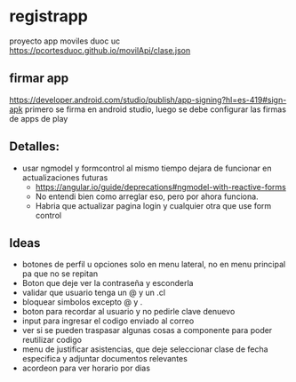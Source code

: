 # registrapp
proyecto app moviles duoc uc
https://pcortesduoc.github.io/movilApi/clase.json

## firmar app
https://developer.android.com/studio/publish/app-signing?hl=es-419#sign-apk
primero se firma en android studio, luego se debe configurar las firmas de apps de play

## Detalles:
- usar ngmodel y formcontrol al mismo tiempo dejara de funcionar en actualizaciones futuras
    - https://angular.io/guide/deprecations#ngmodel-with-reactive-forms
    - No entendi bien como arreglar eso, pero por ahora funciona.
    - Habria que actualizar pagina login y cualquier otra que use form control

## Ideas
- botones de perfil u opciones solo en menu lateral, no en menu principal pa que no se repitan
- Boton que deje ver la contraseña y esconderla
- validar que usuario tenga un @ y un .cl
- bloquear simbolos excepto @ y .
- boton para recordar al usuario y no pedirle clave denuevo
- input para ingresar el codigo enviado al correo
- ver si se pueden traspasar algunas cosas a componente para poder reutilizar codigo
- menu de justificar asistencias, que deje seleccionar clase de fecha especifica y adjuntar documentos relevantes
- acordeon para ver horario por dias
